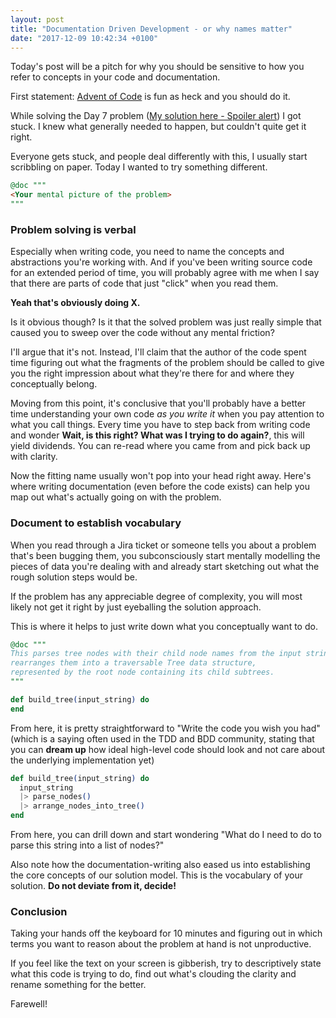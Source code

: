 ```yaml
---
layout: post
title: "Documentation Driven Development - or why names matter"
date: "2017-12-09 10:42:34 +0100"
---
```


Today's post will be a pitch for why you should be sensitive to how you refer to
concepts in your code and documentation.

First statement: [Advent of Code](http://adventofcode.com/2017) is fun as heck and you should do it.

While solving the Day 7 problem ([My solution here - Spoiler alert](https://github.com/jfornoff/advent-of-code-2017/blob/master/dayseven/lib/dayseven.ex)) I got stuck.
I knew what generally needed to happen, but couldn't quite get it right.

Everyone gets stuck, and people deal differently with this, I usually start scribbling on paper.
Today I wanted to try something different.

```elixir
@doc """
<Your mental picture of the problem>
"""
```

### Problem solving is verbal
Especially when writing code, you need to name the concepts and abstractions you're
working with. And if you've been writing source code for an extended period of time,
you will probably agree with me when I say that there are parts of code that just "click"
when you read them.

**Yeah that's obviously doing X.**

Is it obvious though? Is it that the solved problem was just really simple that caused
you to sweep over the code without any mental friction?

I'll argue that it's not. Instead, I'll claim that the author of the code spent time
figuring out what the fragments of the problem should be called to give you the right
impression about what they're there for and where they conceptually belong.

Moving from this point, it's conclusive that you'll probably have a better time understanding
your own code *as you write it* when you pay attention to what you call things.
Every time you have to step back from writing code and wonder **Wait, is this right? What was I trying to do again?**, this will yield dividends. You can re-read where you came from and pick back up with clarity.

Now the fitting name usually won't pop into your head right away.
Here's where writing documentation (even before the code exists) can help you map out what's actually going on with the problem.

### Document to establish vocabulary
When you read through a Jira ticket or someone tells you about a problem that's been bugging them,
you subconsciously start mentally modelling the pieces of data you're dealing with
and already start sketching out what the rough solution steps would be.

If the problem has any appreciable degree of complexity, you will most likely not get it right by just eyeballing the solution approach.

This is where it helps to just write down what you conceptually want to do.

```elixir
@doc """
This parses tree nodes with their child node names from the input string and
rearranges them into a traversable Tree data structure,
represented by the root node containing its child subtrees.
"""

def build_tree(input_string) do
end
```

From here, it is pretty straightforward to "Write the code you wish you had" (which is a saying often used in the TDD and BDD community, stating that you can **dream up** how ideal high-level code should look and not care about the underlying implementation yet)

```elixir
def build_tree(input_string) do
  input_string
  |> parse_nodes()
  |> arrange_nodes_into_tree()
end
```

From here, you can drill down and start wondering "What do I need to do to parse this string into a list of nodes?"

Also note how the documentation-writing also eased us into establishing the core concepts of
our solution model. This is the vocabulary of your solution. **Do not deviate from it, decide!**

### Conclusion
Taking your hands off the keyboard for 10 minutes and figuring out in which terms you want to
reason about the problem at hand is not unproductive.

If you feel like the text on your screen is gibberish, try to descriptively state
what this code is trying to do, find out what's clouding the clarity and rename something for the better.

Farewell!



